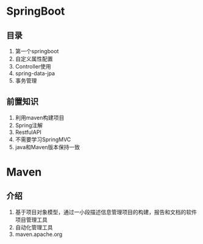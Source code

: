 # SpringBoot
## 目录
1.	第一个springboot
2.	自定义属性配置
3.	Controller使用
4.	spring-data-jpa
5.	事务管理
## 前置知识
1. 利用maven构建项目
2. Spring注解
3. RestfulAPI
4. 不需要学习SpringMVC
5. java和Maven版本保持一致

# Maven
## 介绍
1. 基于项目对象模型，通过一小段描述信息管理项目的构建，报告和文档的软件项目管理工具
2.	自动化管理工具
3.	maven.apache.org